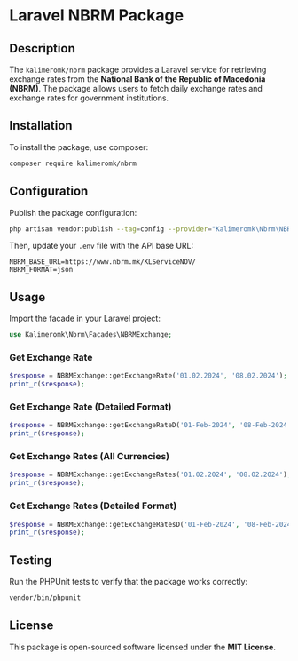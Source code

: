 # Laravel NBRM Package

## Description
The `kalimeromk/nbrm` package provides a Laravel service for retrieving exchange rates from the **National Bank of the Republic of Macedonia (NBRM)**. The package allows users to fetch daily exchange rates and exchange rates for government institutions.

## Installation
To install the package, use composer:

```bash
composer require kalimeromk/nbrm
```

## Configuration
Publish the package configuration:

```bash
php artisan vendor:publish --tag=config --provider="Kalimeromk\Nbrm\NBRMExchangeServiceProvider"
```

Then, update your `.env` file with the API base URL:

```env
NBRM_BASE_URL=https://www.nbrm.mk/KLServiceNOV/
NBRM_FORMAT=json
```

## Usage
Import the facade in your Laravel project:

```php
use Kalimeromk\Nbrm\Facades\NBRMExchange;
```

### Get Exchange Rate
```php
$response = NBRMExchange::getExchangeRate('01.02.2024', '08.02.2024');
print_r($response);
```

### Get Exchange Rate (Detailed Format)
```php
$response = NBRMExchange::getExchangeRateD('01-Feb-2024', '08-Feb-2024');
print_r($response);
```

### Get Exchange Rates (All Currencies)
```php
$response = NBRMExchange::getExchangeRates('01.02.2024', '08.02.2024');
print_r($response);
```

### Get Exchange Rates (Detailed Format)
```php
$response = NBRMExchange::getExchangeRatesD('01-Feb-2024', '08-Feb-2024');
print_r($response);
```

## Testing
Run the PHPUnit tests to verify that the package works correctly:

```bash
vendor/bin/phpunit
```

## License
This package is open-sourced software licensed under the **MIT License**.
